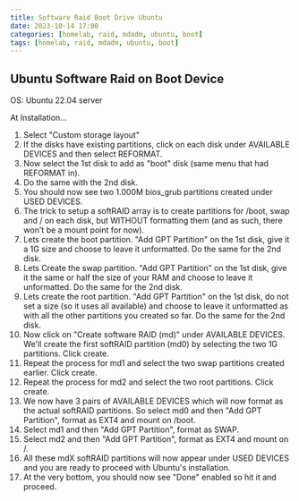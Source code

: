 ```yaml
---
title: Software Raid Boot Drive Ubuntu
date: 2023-10-14 17:00
categories: [homelab, raid, mdadm, ubuntu, boot]
tags: [homelab, raid, mdadm, ubuntu, boot]
---
```


## Ubuntu Software Raid on Boot Device

OS: Ubuntu 22.04 server

At Installation...

1. Select "Custom storage layout"
1. If the disks have existing partitions, click on each disk under AVAILABLE DEVICES and then select REFORMAT.
1. Now select the 1st disk to add as "boot" disk (same menu that had REFORMAT in).
1. Do the same with the 2nd disk.
1. You should now see two 1.000M bios_grub partitions created under USED DEVICES.
1. The trick to setup a softRAID array is to create partitions for /boot, swap and / on each disk, but WITHOUT formatting them (and as such, there won't be a mount point for now).
1. Lets create the boot partition. "Add GPT Partition" on the 1st disk, give it a 1G size and choose to leave it unformatted. Do the same for the 2nd disk.
1. Lets Create the swap partition. "Add GPT Partition" on the 1st disk, give it the same or half the size of your RAM and choose to leave it unformatted. Do the same for the 2nd disk.
1. Lets create the root partition. "Add GPT Partition" on the 1st disk, do not set a size (so it uses all available) and choose to leave it unformatted as with all the other partitions you created so far. Do the same for the 2nd disk. 
1. Now click on "Create software RAID (md)" under AVAILABLE DEVICES. We'll create the first softRAID partition (md0) by selecting the two 1G partitions. Click create.
1. Repeat the process for md1 and select the two swap partitions created earlier. Click create.
1. Repeat the process for md2 and select the two root partitions. Click create.
1. We now have 3 pairs of AVAILABLE DEVICES which will now format as the actual softRAID partitions. So select md0 and then "Add GPT Partition", format as EXT4 and mount on /boot.
1. Select md1 and then "Add GPT Partition", format as SWAP.
1. Select md2 and then "Add GPT Partition", format as EXT4 and mount on /.
1. All these mdX softRAID partitions will now appear under USED DEVICES and you are ready to proceed with Ubuntu's installation.
1. At the very bottom, you should now see "Done" enabled so hit it and proceed.
